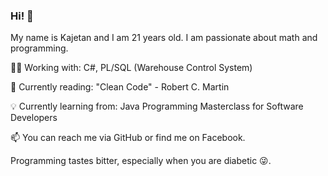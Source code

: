 ### Hi! 👋

My name is Kajetan and I am 21 years old. I am passionate about math and programming.

👨‍🔧 Working with: C#, PL/SQL (Warehouse Control System)

📘 Currently reading: "Clean Code" - Robert C. Martin

💡 Currently learning from: Java Programming Masterclass for Software Developers 

📫 You can reach me via GitHub or find me on Facebook.

Programming tastes bitter, especially when you are diabetic 😜.


